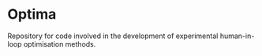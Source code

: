 # Optima
Repository for code involved in the development of experimental human-in-loop optimisation methods.
